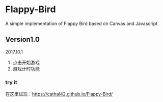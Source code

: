 # Flappy-Bird
A simple implementation of Flappy Bird based on Canvas and Javascript

## Version1.0

2017.10.1

1. 点击开始游戏
2. 游戏计时功能

### try it
在这里试玩：https://cathal42.github.io/Flappy-Bird/



